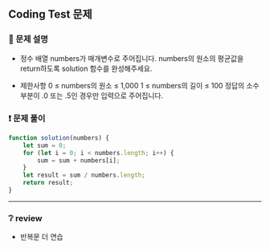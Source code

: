 ## Coding Test 문제

### 📌 문제 설명

- 정수 배열 numbers가 매개변수로 주어집니다. numbers의 원소의 평균값을 return하도록 solution 함수를 완성해주세요.

- 제한사항
  0 ≤ numbers의 원소 ≤ 1,000
  1 ≤ numbers의 길이 ≤ 100
  정답의 소수 부분이 .0 또는 .5인 경우만 입력으로 주어집니다.

### ❗ 문제 풀이

```javascript
function solution(numbers) {
	let sum = 0;
	for (let i = 0; i < numbers.length; i++) {
		sum = sum + numbers[i];
	}
	let result = sum / numbers.length;
	return result;
}
```

---

### ❔ review

- 반복문 더 연습

